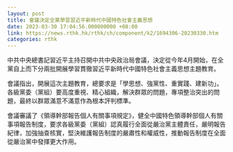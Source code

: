 ```yaml
---
layout: post
title: 會議決定全黨學習習近平新時代中國特色社會主義思想
date: 2023-03-30 17:04:56.000000000 +08:00
link: https://news.rthk.hk/rthk/ch/component/k2/1694306-20230330.htm
categories: rthk
---
```


中共中央總書記習近平主持召開中共中央政治局會議，決定從今年4月開始，在全黨自上而下分兩批開展學習貫徹習近平新時代中國特色社會主義思想主題教育。

會議指出，開展這次主題教育，總要求是「學思想、強黨性、重實踐、建新功」。各級黨委（黨組）要高度重視、精心組織，解決群眾的問題，專項整治突出的問題，最終以群眾滿意不滿意作為根本評判標準。

會議審議了《領導幹部報告個人有關事項規定》，健全中國特色領導幹部個人有關事項報告制度，要求各級黨委（黨組）認真履行全面從嚴治黨主體責任，嚴明報告紀律，加強抽查核實，堅決維護報告制度的嚴肅性和權威性，推動報告制度在全面從嚴治黨中發揮更大作用。
